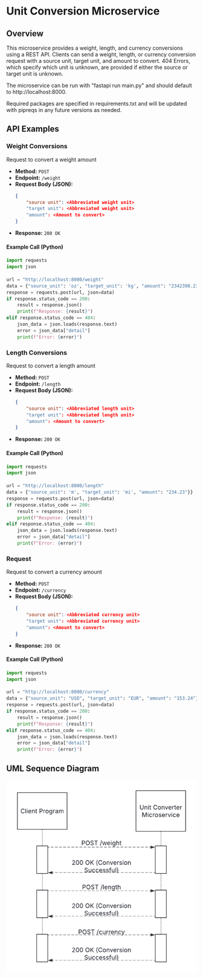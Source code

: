# Unit Conversion Microservice

## Overview
This microservice provides a weight, length, and currency conversions using a REST API. Clients can send a
weight, length, or currency conversion request with a source unit, target unit, and amount to convert.
404 Errors, which specify which unit is unknown, are provided if either the source or target unit is unknown.

The microservice can be run with "fastapi run main.py" and should default to http://localhost:8000.

Required packages are specified in requirements.txt and will be updated with pipreqs in any future versions as needed.

## API Examples

### Weight Conversions
Request to convert a weight amount
- **Method:** `POST`
- **Endpoint:** `/weight`
- **Request Body (JSON):**
    ```json
    {
        "source unit": <Abbreviated weight unit>
        "target unit": <Abbreviated weight unit>
        "amount": <Amount to convert>
    }
    ```
- **Response:** `200 OK`

#### Example Call (Python)
```python
import requests
import json

url = "http://localhost:8000/weight"
data = {"source_unit": 'oz', "target_unit": 'kg', "amount": "2342398.234"}
response = requests.post(url, json=data)
if response.status_code == 200:
    result = response.json()
    print(f"Response: {result}")
elif response.status_code == 404:
    json_data = json.loads(response.text)
    error = json_data["detail"]
    print(f"Error: {error}")
```


### Length Conversions
Request to convert a length amount
- **Method:** `POST`
- **Endpoint:** `/length`
- **Request Body (JSON):**
    ```json
    {
        "source unit": <Abbreviated length unit>
        "target unit": <Abbreviated length unit>
        "amount": <Amount to convert>
    }
    ```
- **Response:** `200 OK`

#### Example Call (Python)
```python
import requests
import json

url = "http://localhost:8000/length"
data = {"source_unit": 'm', "target_unit": 'mi', "amount": "234.23"}}
response = requests.post(url, json=data)
if response.status_code == 200:
    result = response.json()
    print(f"Response: {result}")
elif response.status_code == 404:
    json_data = json.loads(response.text)
    error = json_data["detail"]
    print(f"Error: {error}")
```

### Request
Request to convert a currency amount
- **Method:** `POST`
- **Endpoint:** `/currency`
- **Request Body (JSON):**
    ```json
    {
        "source unit": <Abbreviated currency unit>
        "target unit": <Abbreviated currency unit>
        "amount": <Amount to convert>
    }
    ```
- **Response:** `200 OK`

#### Example Call (Python)
```python
import requests
import json

url = "http://localhost:8000/currency"
data = {"source_unit": "USD", "target_unit": "EUR", "amount": "153.24"}}
response = requests.post(url, json=data)
if response.status_code == 200:
    result = response.json()
    print(f"Response: {result}")
elif response.status_code == 404:
    json_data = json.loads(response.text)
    error = json_data["detail"]
    print(f"Error: {error}")
```

## UML Sequence Diagram

![image](UML_Diagram.png)